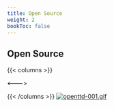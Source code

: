 ```yaml
---
title: Open Source
weight: 2
bookToc: false
---
```


## Open Source




{{< columns >}}


<--->

{{< /columns >}}
[![openttd-001.gif](https://i.postimg.cc/NY8Y91J2/openttd-001.gif)](/)
